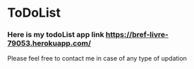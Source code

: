 # ToDoList
### Here is my todoList app link https://bref-livre-79053.herokuapp.com/
Please feel free to contact me in case of any type of updation
